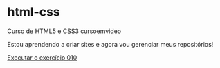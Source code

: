 # html-css
 Curso de HTML5 e CSS3 cursoemvideo

Estou aprendendo a criar sites e agora vou gerenciar meus repositórios!


<a href="https://bluciocastro.github.io/html-css/exercicios/ex010/index.html"> Executar o exercício 010 </a>